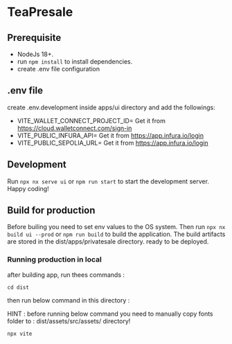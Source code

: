 # TeaPresale

## Prerequisite

- NodeJs 18+.
- run `npm install` to install dependencies.
- create .env file configuration

## .env file

create .env.development inside apps/ui directory and add the followings:

- VITE_WALLET_CONNECT_PROJECT_ID= Get it from <https://cloud.walletconnect.com/sign-in>
- VITE_PUBLIC_INFURA_API= Get it from <https://app.infura.io/login>
- VITE_PUBLIC_SEPOLIA_URL= Get it from <https://app.infura.io/login>

## Development

Run `npx nx serve ui` or `npm run start` to start the development server. Happy coding!

## Build for production

Before builing you need to set env values to the OS system.
Then run `npx nx build ui --prod` or `npm run build` to build the application. The build artifacts are stored in the dist/apps/privatesale directory. ready to be deployed.

### Running production in local

after building app, run thees commands :

`cd dist`

then run below command in this directory :

HINT : before running below command you need to manually copy fonts folder to : dist/assets/src/assets/ directory!

`npx vite`

